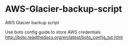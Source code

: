 # AWS-Glacier-backup-script
AWS Glacier backup script

Use boto config guide to store AWS credentials http://boto.readthedocs.org/en/latest/boto_config_tut.html 
